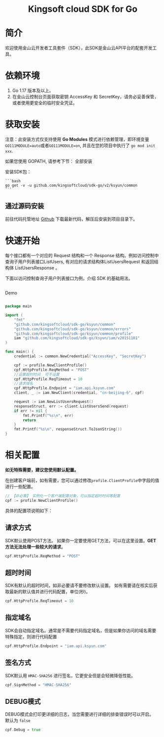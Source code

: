 <h1 align="center">Kingsoft cloud SDK for Go</h1>

# 简介

欢迎使用金山云开发者工具套件（SDK），此SDK是金山云API平台的配套开发工具。

# 依赖环境

1. Go 1.17 版本及以上。
2. 在金山云控制台页面获取密钥 AccessKey 和 SecretKey，请务必妥善保管，或者使用更安全的临时安全凭证。

# 获取安装

注意：此安装方式仅支持使用 **Go Modules** 模式进行依赖管理，即环境变量 `GO111MODULE=auto`或者`GO111MODULE=on`, 并且在您的项目中执行了
`go mod init xxx`.

如果您使用 GOPATH, 请参考下节： 全部安装

安装SDK包：

    ```bash
    go get -v -u github.com/kingsoftcloud/sdk-go/v2/ksyun/common
    ```

## 通过源码安装

前往代码托管地址 [Github](https://github.com/kingsoftcloud/) 下载最新代码，解压后安装到项目目录下。

# 快速开始

每个接口都有一个对应的 Request 结构和一个 Response 结构。例如访问控制中查询子用户列表接口ListUsers,
有对应的请求结构体ListUsersRequest 和返回结构体 ListUsersResponse 。

下面以访问控制查询子用户列表接口为例，介绍 SDK 的基础用法。

##  

Demo

```go

package main

import (
	"fmt"
	"github.com/kingsoftcloud/sdk-go/ksyun/common"
	"github.com/kingsoftcloud/sdk-go/ksyun/common/errors"
	"github.com/kingsoftcloud/sdk-go/ksyun/common/profile"
	iam "github.com/kingsoftcloud/sdk-go/ksyun/iam/v20151101"
)

func main() {
	credential := common.NewCredential("AccessKey", "SecretKey")

	cpf := profile.NewClientProfile()
	cpf.HttpProfile.ReqMethod = "POST"
	//设置超时时间  可不设置
	cpf.HttpProfile.ReqTimeout = 10
	//请求域名
	cpf.HttpProfile.Endpoint = "iam.api.ksyun.com"
	client, _ := iam.NewClient(credential, "cn-beijing-6", cpf)

	request := iam.NewListUsersRequest()
	responseStruct, err := client.ListUsersSend(request)
	if err != nil {
		fmt.Printf("%s\n", err)
		return
	}
	fmt.Printf("%s\n", responseStruct.ToJsonString())
}

```

# 相关配置

**如无特殊需要，建议您使用默认配置。**

在创建客户端前，如有需要，您可以通过修改`profile.ClientProfile`中字段的值进行一些配置。

```go
// 【非必需】 实例化一个客户端配置对象，可以指定超时时间等配置
cpf := profile.NewClientProfile()
```

具体的配置项说明如下：

## 请求方式

SDK默认使用POST方法。 如果你一定要使用GET方法，可以在这里设置。**GET方法无法处理一些较大的请求**。

```go
cpf.HttpProfile.ReqMethod = "POST"
```

## 超时时间

SDK有默认的超时时间，如非必要请不要修改默认设置。
如有需要请在核实后获取最新的默认值并进行代码配置，单位(秒)。

```go
cpf.HttpProfile.ReqTimeout = 10
```

## 指定域名

SDK会自动指定域名。通常是不需要代码指定域名，但是如果你访问的域名需要特殊指定，则进行代码配置

```go
cpf.HttpProfile.Endpoint = "iam.api.ksyun.com"
```

## 签名方式

SDK默认用 `HMAC-SHA256` 进行签名，它更安全但是会轻微降低性能。

```go
cpf.SignMethod = "HMAC-SHA256"
```

## DEBUG模式

DEBUG模式会打印更详细的日志，当您需要进行详细的排查错误时可以开启。  
默认为 `false`

```go
cpf.Debug = true
```
